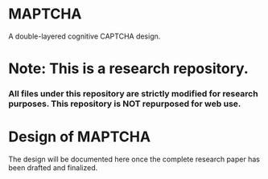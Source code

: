 # MAPTCHA
A double-layered cognitive CAPTCHA design. 

# Note: This is a research repository.
### All files under this repository are strictly modified for research purposes. This repository is NOT repurposed for web use.  

# Design of MAPTCHA
The design will be documented here once the complete research paper has been drafted and finalized.
